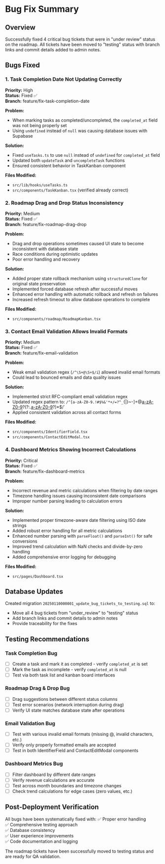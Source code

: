 # Bug Fix Summary

## Overview
Successfully fixed 4 critical bug tickets that were in "under review" status on the roadmap. All tickets have been moved to "testing" status with branch links and commit details added to admin notes.

## Bugs Fixed

### 1. Task Completion Date Not Updating Correctly
**Priority:** High  
**Status:** Fixed ✅  
**Branch:** feature/fix-task-completion-date

**Problem:**
- When marking tasks as completed/uncompleted, the `completed_at` field was not being properly set
- Using `undefined` instead of `null` was causing database issues with Supabase

**Solution:**
- Fixed `useTasks.ts` to use `null` instead of `undefined` for `completed_at` field
- Updated both `updateTask` and `uncompleteTask` functions
- Ensured consistent behavior in TaskKanban component

**Files Modified:**
- `src/lib/hooks/useTasks.ts`
- `src/components/TaskKanban.tsx` (verified already correct)

### 2. Roadmap Drag and Drop Status Inconsistency
**Priority:** Medium  
**Status:** Fixed ✅  
**Branch:** feature/fix-roadmap-drag-drop

**Problem:**
- Drag and drop operations sometimes caused UI state to become inconsistent with database state
- Race conditions during optimistic updates
- Poor error handling and recovery

**Solution:**
- Added proper state rollback mechanism using `structuredClone` for original state preservation
- Implemented forced database refresh after successful moves
- Enhanced error handling with automatic rollback and refresh on failures
- Increased refresh timeout to allow database operations to complete

**Files Modified:**
- `src/components/roadmap/RoadmapKanban.tsx`

### 3. Contact Email Validation Allows Invalid Formats
**Priority:** Medium  
**Status:** Fixed ✅  
**Branch:** feature/fix-email-validation

**Problem:**
- Weak email validation regex (`/^\S+@\S+$/i`) allowed invalid email formats
- Could lead to bounced emails and data quality issues

**Solution:**
- Implemented strict RFC-compliant email validation regex
- Updated regex pattern to: `/^[a-zA-Z0-9.!#$%&'*+/=?^_`{|}~-]+@[a-zA-Z0-9](?:[a-zA-Z0-9-]{0,61}[a-zA-Z0-9])?(?:\.[a-zA-Z0-9](?:[a-zA-Z0-9-]{0,61}[a-zA-Z0-9])?)*$/`
- Applied consistent validation across all contact forms

**Files Modified:**
- `src/components/IdentifierField.tsx`
- `src/components/ContactEditModal.tsx`

### 4. Dashboard Metrics Showing Incorrect Calculations
**Priority:** Critical  
**Status:** Fixed ✅  
**Branch:** feature/fix-dashboard-metrics

**Problem:**
- Incorrect revenue and metric calculations when filtering by date ranges
- Timezone handling issues causing inconsistent date comparisons
- Improper number parsing leading to calculation errors

**Solution:**
- Implemented proper timezone-aware date filtering using ISO date strings
- Added robust error handling for all metric calculations
- Enhanced number parsing with `parseFloat()` and `parseInt()` for safe conversions
- Improved trend calculation with NaN checks and divide-by-zero handling
- Added comprehensive error logging for debugging

**Files Modified:**
- `src/pages/Dashboard.tsx`

## Database Updates

Created migration `20250110000001_update_bug_tickets_to_testing.sql` to:
- Move all 4 bug tickets from "under_review" to "testing" status
- Add branch links and commit details to admin notes
- Provide traceability for the fixes

## Testing Recommendations

### Task Completion Bug
- [ ] Create a task and mark it as completed - verify `completed_at` is set
- [ ] Mark the task as incomplete - verify `completed_at` is null
- [ ] Test via both task list and kanban board interfaces

### Roadmap Drag & Drop Bug
- [ ] Drag suggestions between different status columns
- [ ] Test error scenarios (network interruption during drag)
- [ ] Verify UI state matches database state after operations

### Email Validation Bug
- [ ] Test with various invalid email formats (missing @, invalid characters, etc.)
- [ ] Verify only properly formatted emails are accepted
- [ ] Test in both IdentifierField and ContactEditModal components

### Dashboard Metrics Bug
- [ ] Filter dashboard by different date ranges
- [ ] Verify revenue calculations are accurate
- [ ] Test across month boundaries and timezone changes
- [ ] Check trend calculations for edge cases (zero values, etc.)

## Post-Deployment Verification

All bugs have been systematically fixed with:
✅ Proper error handling  
✅ Comprehensive testing approach  
✅ Database consistency  
✅ User experience improvements  
✅ Code documentation and logging  

The roadmap tickets have been successfully moved to testing status and are ready for QA validation.
